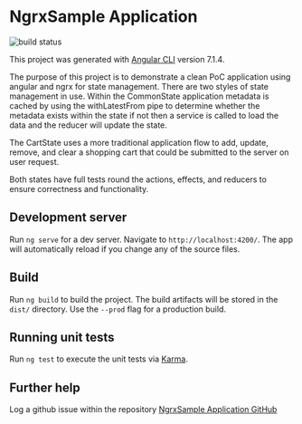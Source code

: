 # NgrxSample Application

![build status](https://app.buddy.works/bonejon/ngrx-sample/pipelines/pipeline/167408/badge.svg?token=9cf3211cabe7eb3705d6abef5ce7a219b747cf28416d68e7b9c8ad76ae079aab)

This project was generated with [Angular CLI](https://github.com/angular/angular-cli) version 7.1.4.

The purpose of this project is to demonstrate a clean PoC application using angular and ngrx for state management. 
There are two styles of state management in use. Within the CommonState application metadata is cached by using the
withLatestFrom pipe to determine whether the metadata exists within the state if not then a service is called to load
the data and the reducer will update the state.

The CartState uses a more traditional application flow to add, update, remove, and clear a shopping cart that could be submitted
to the server on user request. 

Both states have full tests round the actions, effects, and reducers to ensure correctness and functionality.


## Development server

Run `ng serve` for a dev server. Navigate to `http://localhost:4200/`. The app will automatically reload if you change any of the source files.

## Build

Run `ng build` to build the project. The build artifacts will be stored in the `dist/` directory. Use the `--prod` flag for a production build.

## Running unit tests

Run `ng test` to execute the unit tests via [Karma](https://karma-runner.github.io).

## Further help

Log a github issue within the repository [NgrxSample Application GitHub](https://github.com/bonejon/ngrx-sample/issues)
